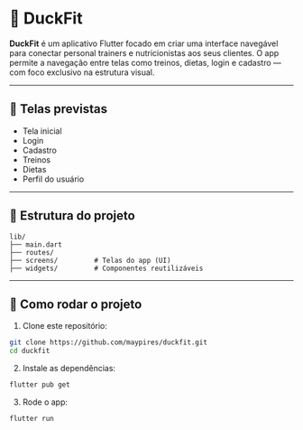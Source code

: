 # 🦆 DuckFit

**DuckFit** é um aplicativo Flutter focado em criar uma interface navegável para conectar personal trainers e nutricionistas aos seus clientes. O app permite a navegação entre telas como treinos, dietas, login e cadastro — com foco exclusivo na estrutura visual.

---

## 📱 Telas previstas

- Tela inicial
- Login
- Cadastro
- Treinos
- Dietas
- Perfil do usuário

---

## 🧱 Estrutura do projeto

```
lib/
├── main.dart
├── routes/
├── screens/         # Telas do app (UI)
├── widgets/         # Componentes reutilizáveis
```

---

## 🚀 Como rodar o projeto

1. Clone este repositório:

```bash
git clone https://github.com/maypires/duckfit.git
cd duckfit
```

2. Instale as dependências:

```bash
flutter pub get
```

3. Rode o app:

```bash
flutter run
```



